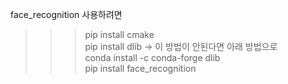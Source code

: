face_recognition 사용하려면   
>>>pip install cmake   
>>>pip install dlib  -> 이 방법이 안된다면 아래 방법으로   
>>>conda install -c conda-forge dlib   
>>>pip install face_recognition
